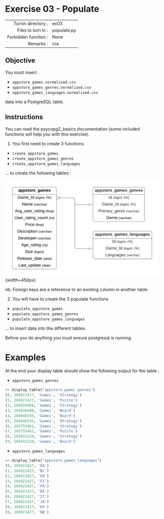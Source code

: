 # Exercise 03 - Populate
|                         |                    |
| -----------------------:| ------------------ |
|   Turnin directory :    |  ex03              |
|   Files to turn in :    |  populate.py       |
|   Forbidden function :  |  None              |
|   Remarks :             |  n/a               |

## Objective

You must insert :
* `appstore_games.normalized.csv`
* `appstore_games_genres.normalized.csv`
* `appstore_games_languages.normalized.csv` 

data into a PostgreSQL table.

## Instructions

You can read the psycopg2_basics documentation (some included functions will help you with this exercise).

1) You first need to create 3 functions.
- `create_appstore_games`
- `create_appstore_games_genres`
- `create_appstore_games_languages`

... to create the following tables :

![tables](../imgs/tables.png){width=450px}

nb: Foreign keys are a reference to an existing column in another table.

2) You will have to create the 3 populate functions

* `populate_appstore_games`
* `populate_appstore_games_genres`
* `populate_appstore_games_languages`

... to insert data into the different tables.

Before you do anything you must ensure postgresql is running.

# Examples

At the end your display table should show the following output for the table :

* `appstore_games_genres`

```python
>> display_table("appstore_games_genres")
(0, 284921427, 'Games', 'Strategy')
(1, 284921427, 'Games', 'Puzzle')
(2, 284926400, 'Games', 'Strategy')
(3, 284926400, 'Games', 'Board')
(4, 284946595, 'Games', 'Board')
(5, 284946595, 'Games', 'Strategy')
(6, 285755462, 'Games', 'Strategy')
(7, 285755462, 'Games', 'Puzzle')
(8, 285831220, 'Games', 'Strategy')
(9, 285831220, 'Games', 'Board')
```

* `appstore_games_languages`

```python
>> display_table("appstore_games_languages")
(0, 284921427, 'DA')
(1, 284921427, 'NL')
(2, 284921427, 'EN')
(3, 284921427, 'FI')
(4, 284921427, 'FR')
(5, 284921427, 'DE')
(6, 284921427, 'IT')
(7, 284921427, 'JA')
(8, 284921427, 'KO')
(9, 284921427, 'NB')
```